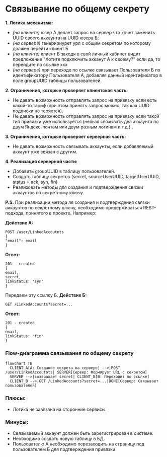 # Связывание по общему секрету

**1. Логика механизма:**
- *(на клиенте)* юзер А делает запрос на сервер что хочет заменить UUID своего аккаунта на UUID юзера Б;
- *(на сервере)* генеририурет урл с общим секретом по которому должен перейти клиент Б
 - *(на клиенте)* клиент Б заходя в свой личный кабинет видит предложение "Хотите подключить акканут А к своему?" если да, то перейдите по ссылке ххх
 - *(на сервере)* при переходе по ссылке связывает Пользователя Б по идентификатору Пользователя А, добавляя данный идентификатор в поле groupUUID таблицы пользователей.

**2. Ограничения, которые проверяет клиентская часть:**
- Не давать возможность отправлять запрос на привязку если есть какой-то тариф (при этом принять запрос можно, так как UUID подписки не теряется).
- Не давать возможность отправлять запрос на привязку если такой тип привязки уже используется (нельзя связывать два аккаунта по двум Яндекс-почтам или двум разным логинам и т.д.)..

**3. Ограничения, которые проверяет серверная часть:**
- Не давать возможность связывать аккаунты, если добавляемый аккаунт уже связан с другим.

**4. Реализация серверной части:**
- Добавить groupUUID в таблицу пользователей.
- Создать таблицу секретов (secret, sourceUserUUID, targetUserUUID, status = ack, syn, fin)
- Реализовать методы для создания и подтверждения связки аккаунтов по секретному ключу.

**P.S.** При реализации метода ля создания и подтверждения связки аккаунтов по секретному ключу, необходимо придерживаться REST-подхода, принятого в проекте. Например:

**Действие А:** 
```http 
POST /user/LinkedAccoutnts  
{  
"email": email  
}
```
**Ответ:**  
```http
201 - created  
{  
email,  
secret,  
linkStatus: "syn" 
}
```
Передаем эту ссылку Б.
**Действие Б:** 
```http 
GET /LinkedAccounts?secret=...
```
**Ответ:**  
```http
201 - created  
{  
email,    
linkStatus: "fin" 
}
```

### Flow-диаграмма связывания по общему секрету

```mermaid
flowchart TB
  CLIENT_A[A: Создание секрета на сервере] -->|POST /user/LinkedAccoutnts| SERVER[Сервер: Формирует URL с секретом]
  SERVER -->|возвращает secret| CLIENT_B[B: Переходит по ссылке]
  CLIENT_B -->|GET /LinkedAccounts?secret=...|DONE[Сервер: Связывает пользователей]
```

### Плюсы:
- Логика не завязана на сторонние сервисы.

### Минусы:
- Связываемый аккаунт должен быть зарегистрирован в системе.
- Необходимо создать новую таблицу в БД.
- Пользователю А необходимо перезаходить на страницу под пользователем Б для подтверждения привязки.